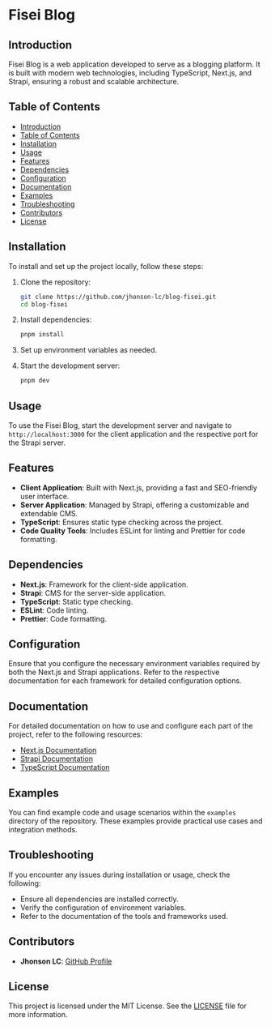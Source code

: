# Fisei Blog

## Introduction
Fisei Blog is a web application developed to serve as a blogging platform. It is built with modern web technologies, including TypeScript, Next.js, and Strapi, ensuring a robust and scalable architecture.

## Table of Contents
- [Introduction](#introduction)
- [Table of Contents](#table-of-contents)
- [Installation](#installation)
- [Usage](#usage)
- [Features](#features)
- [Dependencies](#dependencies)
- [Configuration](#configuration)
- [Documentation](#documentation)
- [Examples](#examples)
- [Troubleshooting](#troubleshooting)
- [Contributors](#contributors)
- [License](#license)

## Installation
To install and set up the project locally, follow these steps:

1. Clone the repository:
    ```sh
    git clone https://github.com/jhonson-lc/blog-fisei.git
    cd blog-fisei
    ```

2. Install dependencies:
    ```sh
    pnpm install
    ```

3. Set up environment variables as needed.

4. Start the development server:
    ```sh
    pnpm dev
    ```

## Usage
To use the Fisei Blog, start the development server and navigate to `http://localhost:3000` for the client application and the respective port for the Strapi server.

## Features
- **Client Application**: Built with Next.js, providing a fast and SEO-friendly user interface.
- **Server Application**: Managed by Strapi, offering a customizable and extendable CMS.
- **TypeScript**: Ensures static type checking across the project.
- **Code Quality Tools**: Includes ESLint for linting and Prettier for code formatting.

## Dependencies
- **Next.js**: Framework for the client-side application.
- **Strapi**: CMS for the server-side application.
- **TypeScript**: Static type checking.
- **ESLint**: Code linting.
- **Prettier**: Code formatting.

## Configuration
Ensure that you configure the necessary environment variables required by both the Next.js and Strapi applications. Refer to the respective documentation for each framework for detailed configuration options.

## Documentation
For detailed documentation on how to use and configure each part of the project, refer to the following resources:
- [Next.js Documentation](https://nextjs.org/docs)
- [Strapi Documentation](https://strapi.io/documentation)
- [TypeScript Documentation](https://www.typescriptlang.org/docs)

## Examples
You can find example code and usage scenarios within the `examples` directory of the repository. These examples provide practical use cases and integration methods.

## Troubleshooting
If you encounter any issues during installation or usage, check the following:
- Ensure all dependencies are installed correctly.
- Verify the configuration of environment variables.
- Refer to the documentation of the tools and frameworks used.

## Contributors
- **Jhonson LC**: [GitHub Profile](https://github.com/jhonson-lc)

## License
This project is licensed under the MIT License. See the [LICENSE](./LICENSE) file for more information.
